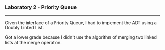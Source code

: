### Laboratory 2 - Priority Queue

---

Given the interface of a Priority Queue, I had to implement the ADT using a Doubly Linked List.

Got a lower grade because I didn't use the algorithm of merging two linked lists at the merge operation.



